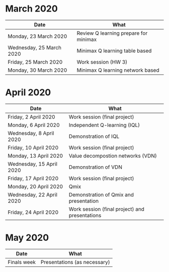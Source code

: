 # March 2020

| Date                     | What                                  |
|--------------------------|---------------------------------------|
| Monday, 23 March 2020    | Review Q learning prepare for minimax |
| Wednesday, 25 March 2020 | Minimax Q learning table based        |
| Friday, 25 March 2020    | Work session (HW 3)                   |
| Monday, 30 March 2020    | Minimax Q learning network based      |


# April 2020

| Date                     | What                                           |
|--------------------------|------------------------------------------------|
| Friday, 2 April 2020     | Work session (final project)                   |
| Monday, 6 April 2020     | Independent Q-learning (IQL)                   |
| Wednesday, 8 April 2020  | Demonstration of IQL                           |
| Friday, 10 April 2020    | Work session (final project)                   |
| Monday, 13 April 2020    | Value decompostion networks (VDN)              |
| Wednesday, 15 April 2020 | Demonstration of VDN                           |
| Friday, 17 April 2020    | Work session (final project)                   |
| Monday, 20 April 2020    | Qmix                                           |
| Wednesday, 22 April 2020 | Demonstration of Qmix and presentation         |
| Friday, 24 April 2020    | Work session (final project) and presentations |

# May 2020

| Date        | What                         |
|-------------|------------------------------|
| Finals week | Presentations (as necessary) |

